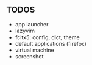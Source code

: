 ## TODOS

- app launcher
- lazyvim
- fcitx5: config, dict, theme
- default applications (firefox)
- virtual machine
- screenshot

